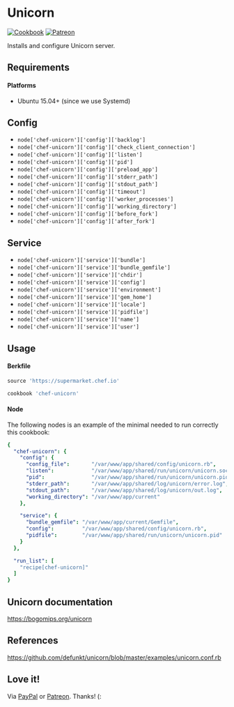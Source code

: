 # Unicorn

[![Cookbook](http://img.shields.io/cookbook/v/chef-unicorn.svg)](https://supermarket.chef.io/cookbooks/chef-unicorn)
[![Patreon](https://img.shields.io/badge/donate-%3C3-brightgreen.svg)](https://www.patreon.com/wbotelhos)

Installs and configure Unicorn server.

## Requirements

#### Platforms

- Ubuntu 15.04+ (since we use Systemd)

## Config

- `node['chef-unicorn']['config']['backlog']`
- `node['chef-unicorn']['config']['check_client_connection']`
- `node['chef-unicorn']['config']['listen']`
- `node['chef-unicorn']['config']['pid']`
- `node['chef-unicorn']['config']['preload_app']`
- `node['chef-unicorn']['config']['stderr_path']`
- `node['chef-unicorn']['config']['stdout_path']`
- `node['chef-unicorn']['config']['timeout']`
- `node['chef-unicorn']['config']['worker_processes']`
- `node['chef-unicorn']['config']['working_directory']`
- `node['chef-unicorn']['config']['before_fork']`
- `node['chef-unicorn']['config']['after_fork']`

## Service

- `node['chef-unicorn']['service']['bundle']`
- `node['chef-unicorn']['service']['bundle_gemfile']`
- `node['chef-unicorn']['service']['chdir']`
- `node['chef-unicorn']['service']['config']`
- `node['chef-unicorn']['service']['environment']`
- `node['chef-unicorn']['service']['gem_home']`
- `node['chef-unicorn']['service']['locale']`
- `node['chef-unicorn']['service']['pidfile']`
- `node['chef-unicorn']['service']['name']`
- `node['chef-unicorn']['service']['user']`

## Usage

#### Berkfile

```ruby
source 'https://supermarket.chef.io'

cookbook 'chef-unicorn'
```

#### Node

The following nodes is an example of the minimal needed to run correctly this cookbook:

```yml
{
  "chef-unicorn": {
    "config": {
      "config_file":       "/var/www/app/shared/config/unicorn.rb",
      "listen":            "/var/www/app/shared/run/unicorn/unicorn.sock",
      "pid":               "/var/www/app/shared/run/unicorn/unicorn.pid",
      "stderr_path":       "/var/www/app/shared/log/unicorn/error.log",
      "stdout_path":       "/var/www/app/shared/log/unicorn/out.log",
      "working_directory": "/var/www/app/current"
    },

    "service": {
      "bundle_gemfile": "/var/www/app/current/Gemfile",
      "config":         "/var/www/app/shared/config/unicorn.rb",
      "pidfile":        "/var/www/app/shared/run/unicorn/unicorn.pid"
    }
  },

  "run_list": [
    "recipe[chef-unicorn]"
  ]
}
```

## Unicorn documentation

https://bogomips.org/unicorn

## References

https://github.com/defunkt/unicorn/blob/master/examples/unicorn.conf.rb

## Love it!

Via [PayPal](https://www.paypal.com/cgi-bin/webscr?cmd=_donations&business=X8HEP2878NDEG&item_name=chef-unicorn) or [Patreon](https://www.patreon.com/wbotelhos). Thanks! (:
